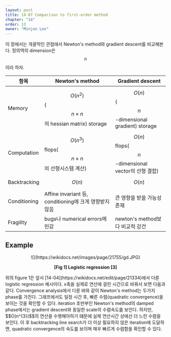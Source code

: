 ```yaml
---
layout: post
title: 14-07 Comparison to first-order method
chapter: "14"
order: 13
owner: "Minjoo Lee"
---
```

<script type="text/x-mathjax-config">
MathJax.Hub.Config({
    displayAlign: "center"
    });
</script>

이 장에서는 개괄적인 관점에서 Newton's method와 gradient descent를 비교해본다. 정의역의 dimension은 $$n$$이라 하자.

| 항목 | Newton's method | Gradient descent |
| -------- | -------- | -------- |
| Memory     | $$O(n^{2})$$($$n \times n$$의 hessian matrix) storage     | $$O(n)$$($$n$$-dimensional gradient) storage |
| Computation     | $$O(n^{3})$$ flops($$n \times n$$의 선형시스템 계산)     | $$O(n)$$ flops($$n$$-dimensional vector의 선형 결합)     |
| Backtracking     | $$O(n)$$ | $$O(n)$$  |
| Conditioning     | Affine invariant 등, conditioning에 크게 영향받지 않음  | 큰 영향을 받을 가능성 존재 |
| Fragility     | bugs나 numerical errors에 민감 | newton's method보다 비교적 강건 |

## Example

<center>
![](https://wikidocs.net/images/page/21755/gd.JPG)

**[Fig 1] Logistic regression [3]**</br>
</center>
위의 figure 1은 앞서 [14-04](https://wikidocs.net/edit/page/21334)에서 다룬 logistic regression 예시이다. x축을 실제로 연산에 걸린 시간으로 바꿔서 보면 다음과 같다. 
Convergence analysis에서 다룬 바와 같이 Newton's method는 두가지 phase를 가진다. 그래프에서도 일정 시간 후, 빠른 수렴(quadratic convergence)을 보이는 것을 확인할 수 있다. iteration 초반부인 Newton's method의 damped phase에서는 gradient descent와 동일한 scale의 수렴속도를 보인다. 하지만, $$O(n^{3})$$의 연산을 수행해야하기 떄문에 실제 연산시간 상에선 더 느린 수렴을 보인다. 이 후 backtracking line search가 더 이상 필요하지 않은 iteration에 도달하면, quadratic convergence의 속도를 보이며 매우 빠르게 수렴함을 확인할 수 있다.